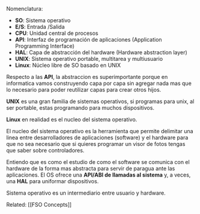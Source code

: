 Nomenclatura:

* **SO**: Sistema operativo
* **E/S**: Entrada /Salida
* **CPU**: Unidad central de procesos
* **API**: Interfaz de programación de aplicaciones (Application Programming Interface)
* **HAL**: Capa de abstracción del hardware (Hardware abstraction layer)
* **UNIX**: Sistema operativo portable, multitarea y multiusuario
* **Linux**: Núcleo libre de SO basado en UNIX

Respecto a las **API**, la abstraccion es superimportante porque en informatica vamos construyendo capa por capa sin agregar nada mas que lo necesario para poder reutilizar capas para crear otros hijos.

**UNIX** es una gran familia de sistemas operativos, si programas para unix, al ser portable, estas programando para muchos dispositivos.

**Linux** en realidad es el nucleo del sistema operativo.

El nucleo del sistema operativo es la herramienta que permite delimitar una linea entre desarrolladores de aplicaciones (software) y el hardware para que no sea necesario que si quieres programar un visor de fotos tengas que saber sobre controladores.

Entiendo que es como el estudio de como el software se comunica con el hardware de la forma mas abstracta para servir de paragua ante las aplicaciones. El OS ofrece una **API/ABI de llamadas al sistema** y, a veces, una **HAL** para uniformar dispositivos.

Sistema operativo es un intermediario entre usuario y hardware.



Related: [[FSO Concepts]]